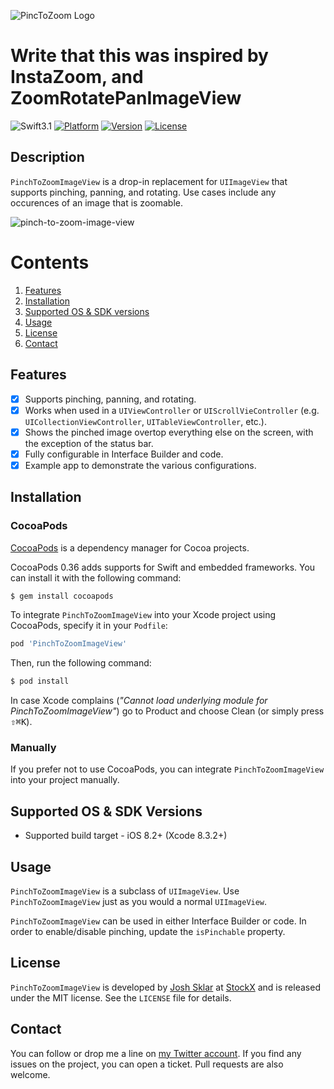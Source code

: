 ![PincToZoom Logo](https://cloud.githubusercontent.com/assets/879038/25967075/ee645970-365a-11e7-9023-80aef07d25a2.jpg)

# Write that this was inspired by InstaZoom, and ZoomRotatePanImageView

![Swift3.1](https://img.shields.io/badge/Swift-3.1-orange.svg?style=flat")
[![Platform](https://img.shields.io/cocoapods/p/PinchToZoomImageView.svg?style=flat)](http://cocoapods.org/pods/PinchToZoomImageView)
[![Version](https://img.shields.io/cocoapods/v/PinchToZoomImageView.svg?style=flat)](http://cocoapods.org/pods/PinchToZoomImageView)
[![License](https://img.shields.io/cocoapods/l/PinchToZoomImageView.svg?style=flat)](http://cocoapods.org/pods/PinchToZoomImageView)

Description
--------------

`PinchToZoomImageView` is a drop-in replacement for `UIImageView` that supports pinching, panning, and rotating. Use cases include any occurences of an image that is zoomable.

![pinch-to-zoom-image-view](https://cloud.githubusercontent.com/assets/879038/25967266/8f865b50-365b-11e7-8eca-119dda482e36.gif)

# Contents
1. [Features](#features)
3. [Installation](#installation)
4. [Supported OS & SDK versions](#supported-versions)
5. [Usage](#usage)
6. [License](#license)
7. [Contact](#contact)

<a name="features"> Features </a>
--------------

- [x] Supports pinching, panning, and rotating.
- [x] Works when used in a `UIViewController` or `UIScrollVieController` (e.g. `UICollectionViewController`, `UITableViewController`, etc.).
- [x] Shows the pinched image overtop everything else on the screen, with the exception of the status bar.
- [x] Fully configurable in Interface Builder and code.
- [x] Example app to demonstrate the various configurations.

<a name="installation"> Installation </a>
--------------

### CocoaPods

[CocoaPods](http://cocoapods.org) is a dependency manager for Cocoa projects.

CocoaPods 0.36 adds supports for Swift and embedded frameworks. You can install it with the following command:

```bash
$ gem install cocoapods
```

To integrate `PinchToZoomImageView` into your Xcode project using CocoaPods, specify it in your `Podfile`:

```ruby
pod 'PinchToZoomImageView'
```

Then, run the following command:

```bash
$ pod install
```

In case Xcode complains (<i>"Cannot load underlying module for PinchToZoomImageView"</i>) go to Product and choose Clean (or simply press <kbd>⇧</kbd><kbd>⌘</kbd><kbd>K</kbd>).

### Manually

If you prefer not to use CocoaPods, you can integrate `PinchToZoomImageView` into your project manually.

<a name="supported-versions"> Supported OS & SDK Versions </a>
-----------------------------

* Supported build target - iOS 8.2+ (Xcode 8.3.2+)

<a name="usage"> Usage </a>
--------------

`PinchToZoomImageView` is a subclass of `UIImageView`. Use `PinchToZoomImageView` just as you would a normal `UIImageView`.

`PinchToZoomImageView` can be used in either Interface Builder or code. In order to enable/disable pinching, update the `isPinchable` property.

<a name="license"> License </a>
--------------

`PinchToZoomImageView` is developed by [Josh Sklar](https://www.linkedin.com/in/jrmsklar) at [StockX](https://stockx.com) and is released under the MIT license. See the `LICENSE` file for details.

<a name="contact"> Contact </a>
--------------

You can follow or drop me a line on [my Twitter account](https://twitter.com/jrmsklar). If you find any issues on the project, you can open a ticket. Pull requests are also welcome.
